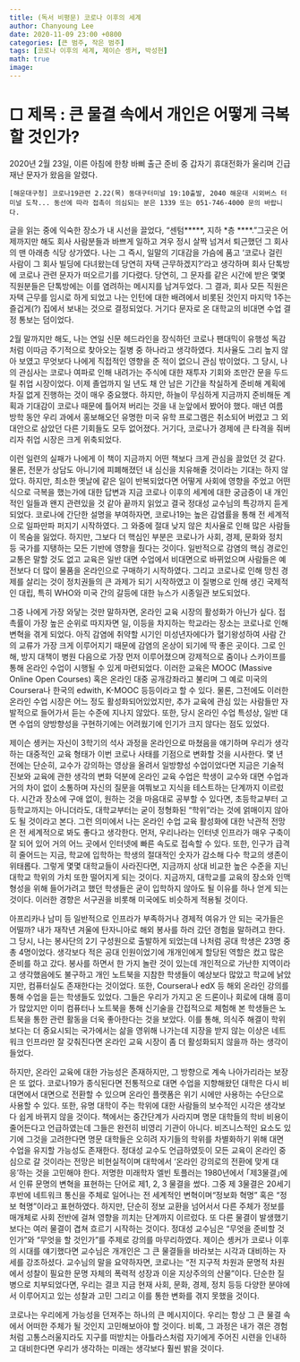 ```yaml
---
title: (독서 비평문) 코로나 이후의 세계
author: Chanyoung Lee
date: 2020-11-09 23:00 +0800
categories: [큰 범주, 작은 범주]
tags: [코로나 이후의 세계, 제이슨 솅커, 박성현]
math: true
image: 
---
```


<H1> □ 제목 : 큰 물결 속에서 개인은 어떻게 극복할 것인가?</H1>
2020년 2월 23일, 이른 아침에 한창 바삐 출근 준비 중 갑자기 휴대전화가 울리며 긴급 재난 문자가 왔음을 알렸다.

```
[해운대구청] 코로나19관련 2.22(목) 동대구터미널 19:10출발, 2040 해운대 시외버스 터미널 도착... 동선에 따라 접촉이 의심되는 분은 1339 또는 051-746-4000 문의 바랍니다.
```
<p>
    글을 읽는 중에 익숙한 장소가 내 시선을 끌었다, “센텀*****, 지하 *층 ****.”그곳은 어제까지만 해도 회사 사람분들과 바쁘게 일하고 겨우 정시 살짝 넘겨서 퇴근했던 그 회사의 맨 아래층 식당 상가였다. 나는 그 즉시, 일말의 기대감을 가슴에 품고 ‘코로나 걸린 사람이 그 회사 빌딩에 다녀왔는데 당연히 자택 근무하겠지?’라고 생각하며 회사 단톡방에 코로나 관련 문자가 떠오르기를 기다렸다. 당연히, 그 문자를 같은 시간에 받은 몇몇 직원분들은 단톡방에는 이를 염려하는 메시지를 남겨두었다. 그 결과, 회사 모든 직원은 자택 근무를 임시로 하게 되었고 나는 인턴에 대한 배려에서 비롯된 것인지 마지막 1주는 즐겁게(?) 집에서 보내는 것으로 결정되었다. 거기다 문자로 온 대학교의 비대면 수업 결정 통보는 덤이었다.</p>
2월 말까지만 해도, 나는 연일 신문 헤드라인을 장식하던 코로나 팬대믹이 유행성 독감처럼 이따금 주기적으로 찾아오는 질병 중 하나라고 생각하였다. 치사율도 그리 높지 않아 보였고 무엇보다 나에게 직접적인 영향을 준 적이 없으니 관심 밖이었다. 그 당시, 나의 관심사는 코로나 여파로 인해 내려가는 주식에 대한 재투자 기회와 조만간 문을 두드릴 취업 시장이었다. 이제 졸업까지 일 년도 채 안 남은 기간을 착실하게 준비해 계획에 차질 없게 진행하는 것이 매우 중요했다. 하지만, 하늘이 무심하게 지금까지 준비해둔 계획과 기대감이 코로나 때문에 틀어져 버리는 것을 내 눈앞에서 봤어야 했다. 매년 여름 방학 동안 우리 과에서 홍보해오던 유명한 미국 유학 프로그램은 취소되어 버렸고 그 외 대안으로 삼았던 다른 기회들도 모두 없어졌다. 거기다, 코로나가 경제에 큰 타격을 줘버리자 취업 시장은 크게 위축되었다.

이런 일련의 실패가 나에게 이 책이 지금까지 어떤 책보다 크게 관심을 끌었던 것 같다. 물론, 전문가 상담도 아니기에 피폐해졌던 내 심신을 치유해줄 것이라는 기대는 하지 않았다. 하지만, 최소한 옛날에 같은 일이 반복되었다면 어떻게 사회에 영향을 주었고 어떤 식으로 극복을 했는가에 대한 답변과 지금 코로나 이후의 세계에 대한 궁금증이 내 개인적인 일들과 왠지 관련있을 것 같아 끝까지 읽었고 결국 정대성 교수님의 특강까지 듣게 되었다.
코로나에 간단한 설명을 부여하자면, 코로나19는 높은 감염률을 통해 전 세계적으로 일파만파 퍼지기 시작하였다. 그 와중에 절대 낮지 않은 치사율로 인해 많은 사람들이 목숨을 잃었다. 하지만, 그보다 더 핵심인 부분은 코로나가 사회, 경제, 문화와 정치 등 국가를 지탱하는 모든 기반에 영향을 줬다는 것이다. 일반적으로 감염의 핵심 경로인 교통은 말할 것도 없고 교육은 일반 대면 수업에서 비대면으로 바뀌었으며 사람들은 예전보다 더 많이 물품을 온라인으로 구매하기 시작하였다. 그리고 코로나로 인해 망친 경제를 살리는 것이 정치권들의 큰 과제가 되기 시작하였고 이 질병으로 인해 생긴 국제적인 대립, 특히 WHO와 미국 간의 갈등에 대한 뉴스가 시종일관 보도되었다.

그중 나에게 가장 와닿는 것만 말하자면, 온라인 교육 시장의 활성화가 아닌가 싶다. 접촉률이 가장 높은 순위로 따지자면 일, 이등을 차지하는 학교라는 장소는 코로나로 인해 변혁을 겪게 되었다. 아직 감염에 취약할 시기인 미성년자에다가 혈기왕성하여 사람 간의 교류가 가장 크게 이루어지기 때문에 감염의 온상이 되기에 딱 좋은 곳이다. 그로 인해, 방지 대책이 병원 다음으로 가장 먼저 이루어졌으며 강제적으로 줌이나 스카이프를 통해 온라인 수업이 시행될 수 있게 마련되었다. 이러한 교육은 MOOC (Massive Online Open Courses) 혹은 온라인 대중 공개강좌라고 불리며 그 예로 미국의 Coursera나 한국의 edwith, K-MOOC 등등이라고 할 수 있다. 물론, 그전에도 이러한 온라인 수업 시장은 어느 정도 활성화되어있었지만, 추가 교육에 관심 있는 사람들만 자발적으로 들어가서 듣는 수준에 지나지 않았다. 또한, 당시 온라인 수업 특성상, 일반 대면 수업의 양방향성을 구현하기에는 어려웠기에 인기가 크지 않다는 점도 있었다.

제이슨 솅커는 자신이 3학기의 석사 과정을 온라인으로 마쳤음을 얘기하며 우리가 생각하는 대중적인 교육 형태가 이번 코로나 사태를 기점으로 변화할 것을 시사한다. 몇 년 전에는 단순히, 교수가 강의하는 영상을 올려서 일방향성 수업이었다면 지금은 기술적 진보와 교육에 관한 생각의 변화 덕분에 온라인 교육 수업은 학생이 교수와 대면 수업과 거의 차이 없이 소통하며 자신의 질문을 여쭤보고 지식을 테스트하는 단계까지 이르렀다. 시간과 장소에 구애 없이, 원하는 것을 마음대로 공부할 수 있다면, 초등학교부터 고등학교까지는 아니더라도, 대학교부터는 굳이 정형화된 “학위”라는 것에 얽매이지 않아도 될 것이라고 본다.
그런 의미에서 나는 온라인 수업 교육 활성화에 대한 낙관적 전망은 전 세계적으로 봐도 좋다고 생각한다. 먼저, 우리나라는 인터넷 인프라가 매우 구축이 잘 되어 있어 거의 어느 곳에서 인터넷에 빠른 속도로 접속할 수 있다. 또한, 인구가 급격히 줄어드는 지금, 학교에 입학하는 학생의 절대적인 숫자가 감소해 다수 학교의 생존이 위태롭다. 그렇게 몇몇 대학교들이 사라진다면, 지금까지 상대 비교한 높은 수준을 지닌 대학교 학위의 가치 또한 떨어지게 되는 것이다. 지금까지, 대학교를 교육의 장소와 인맥 형성을 위해 들어가려고 했던 학생들은 굳이 입학하지 않아도 될 이유를 하나 얻게 되는 것이다. 이러한 경향은 서구권을 비롯해 미국에도 비슷하게 적용될 것이다.

아프리카나 남미 등 일반적으로 인프라가 부족하거나 경제적 여유가 안 되는 국가들은 어떨까? 내가 재작년 겨울에 탄자니아로 해외 봉사를 하러 갔던 경험을 말하려고 한다. 그 당시, 나는 봉사단의 2기 구성원으로 출발하게 되었는데 나처럼 공대 학생은 23명 중 총 4명이었다. 생각보다 적은 공대 인원이었기에 개개인에게 할당된 역할은 컸고 많은 준비를 하고 갔다. 봉사를 하면서 한 가지 놀란 것이 있는데 개인적으로 가난한 지역이라고 생각했음에도 불구하고 개인 노트북을 지참한 학생들이 예상보다 많았고 학교에 낡았지만, 컴퓨터실도 존재한다는 것이었다. 또한, Coursera나 edX 등 해외 온라인 강의를 통해 수업을 듣는 학생들도 있었다. 그들은 우리가 가지고 온 드론이나 회로에 대해 흥미가 많았지만 이미 컴퓨터나 노트북을 통해 신기술을 간접적으로 체험해 본 학생들은 노트북을 통한 관련 활동을 더욱 좋아한다는 것을 보았다. 이를 통해, 의식주 해결이 학위보다는 더 중요시되는 국가에서는 삶을 영위해 나가는데 지장을 받지 않는 이상은 네트워크 인프라만 잘 갖춰진다면 온라인 교육 시장이 좀 더 활성화되지 않을까 하는 생각이 들었다.

하지만, 온라인 교육에 대한 가능성은 존재하지만, 그 방향으로 계속 나아가리라는 보장은 또 없다. 코로나19가 종식된다면 전통적으로 대면 수업을 지향해왔던 대학은 다시 비대면에서 대면으로 전환할 수 있으며 온라인 플랫폼은 위기 시에만 사용하는 수단으로 사용할 수 있다. 또한, 유명 대학이 주는 학위에 대한 사람들의 보수적인 시각은 생각보다 쉽게 바뀌지 않을 것이다. 책에서는 중간단계가 사라지며 명문 대학들의 학비 비용이 줄어든다고 언급하였는데 그들은 완전히 비영리 기관이 아니다. 비즈니스적인 요소도 있기에 그것을 고려한다면 명문 대학들은 오히려 자기들의 학위를 차별화하기 위해 대면 수업을 유지할 가능성도 존재한다. 정대성 교수도 언급하였듯이 모든 교육이 온라인 중심으로 갈 것이라는 전망은 비현실적이며 대학에서 ‘온라인 강의로의 전환에 맞게 대응’하는 것을 고민해야 한다.
저명한 미래학자 엘빈 토플러는 1980년에서 ｢제3물결｣에서 인류 문명의 변혁을 표현하는 단어로 제1, 2, 3 물결을 썼다. 그중 제 3물결은 20세기 후반에 네트워크 통신을 주체로 일어나는 전 세계적인 변혁이며“정보화 혁명” 혹은 “정보 혁명”이라고 표현하였다. 하지만, 단순히 정보 교환을 넘어서서 다른 주체가 정보를 매개체로 사회 전반에 걸쳐 영향을 끼치는 단계까지 이르렀다. 또 다른 물결이 발생했기보다는 여러 물결이 겹쳐 흐르기 시작하는 것이다. 정대성 교수님은 “무엇을 준비할 것인가”와 “무엇을 할 것인가”를 주제로 강의를 마무리하였다. 제이슨 솅커가 코로나 이후의 시대를 얘기했다면 교수님은 개개인은 그 큰 물결들을 바라보는 시각과 대비하는 자세를 강조하셨다. 교수님의 말을 요약하자면, 코로나는 “전 지구적 차원과 문명적 차원에서 성찰이 필요한 문명 자체의 폭력적 성장과 이윤 지상주의의 산물”이다. 단순한 질병으로 치부되었다면, 우리는 결코 지금 현재 사회, 문화, 경제, 정치 등등 다양한 분야에서 이루어지고 있는 성찰과 고민 그리고 이를 통한 변화를 겪지 못했을 것이다.

코로나는 우리에게 가능성을 던져주는 하나의 큰 메시지이다. 우리는 항상 그 큰 물결 속에서 어떠한 주체가 될 것인지 고민해보아야 할 것이다. 비록, 그 과정은 내가 겪은 경험처럼 고통스러울지라도 지구를 떠받치는 아틀라스처럼 자기에게 주어진 시련을 인내하고 대비한다면 우리가 생각하는 미래는 생각보다 훨씬 밝을 것이다.